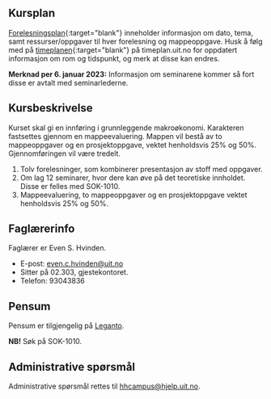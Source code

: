 
## Kursplan  

[Forelesningsplan](forelesningsplan.html){:target="blank"} inneholder informasjon om dato, tema, samt ressurser/oppgaver til hver forelesning og mappeoppgave. Husk å følg med på [timeplanen](https://timeplan.uit.no/){:target="blank"} på timeplan.uit.no for oppdatert informasjon om rom og tidspunkt, og merk at disse kan endres. 

**Merknad per 6. januar 2023:** Informasjon om seminarene kommer så fort disse er avtalt med seminarlederne. 

## Kursbeskrivelse
Kurset skal gi en innføring i grunnleggende makroøkonomi. Karakteren fastsettes gjennom en mappeevaluering. Mappen vil bestå av to mappeoppgaver og en prosjektoppgave, vektet henholdsvis 25% og 50%. Gjennomføringen vil være tredelt.

1. Tolv forelesninger, som kombinerer presentasjon av stoff med oppgaver.
2. Om lag 12 seminarer, hvor dere kan øve på det teoretiske innholdet. Disse er felles med SOK-1010.
3. Mappeevaluering, to mappeoppgaver og en prosjektoppgave vektet henholdsvis 25% og 50%.

## Faglærerinfo

Faglærer er Even S. Hvinden. 

- E-post: [even.c.hvinden@uit.no](mailto:even.c.hvinden@uit.no)
- Sitter på 02.303, gjestekontoret. 
- Telefon: 93043836

## Pensum

Pensum er tilgjengelig på [Leganto](https://bibsys-c.alma.exlibrisgroup.com/leganto/readinglist/searchlists). 

**NB!** Søk på SOK-1010. 

## Administrative spørsmål

Administrative spørsmål rettes til [hhcampus@hjelp.uit.no](mailto:hhcampus@hjelp.uit.no). 



